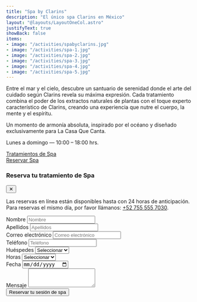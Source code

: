 ```yaml
---
title: "Spa by Clarins"
description: "El único spa Clarins en México"
layout: "@layouts/LayoutOneCol.astro"
justifyText: true
showBack: false
items:
- image: "/activities/spabyclarins.jpg"
- image: "/activities/spa-1.jpg"
- image: "/activities/spa-2.jpg"
- image: "/activities/spa-3.jpg"
- image: "/activities/spa-4.jpg"
- image: "/activities/spa-5.jpg"
---
```

<div class="grid gap-6">
  <p>Entre el mar y el cielo, descubre un santuario de serenidad donde el arte del cuidado según Clarins revela su máxima expresión. Cada tratamiento combina el poder de los extractos naturales de plantas con el toque experto característico de Clarins, creando una experiencia que nutre el cuerpo, la mente y el espíritu.</p>
  <p>Un momento de armonía absoluta, inspirado por el océano y diseñado exclusivamente para La Casa Que Canta.</p>
  <p class="text-xl font-bold">Lunes a domingo — 10:00 – 18:00 hrs.</p>
  <div class="flex flex-wrap mt-8 gap-4 justify-center">
    <div class="relative">
      <a href="/menu_spa.pdf" target="_blank" class="bg-black/90 font-semibold uppercase py-3 px-6 text-white hover:bg-black/60">Tratamientos de Spa</a>
    </div>
    <div class="relative mt-6 md:mt-0">
      <a href="#" id="spaReservationBtn" onclick="document.getElementById('spaReservationPopup').classList.remove('hidden'); return false;" class="bg-black/90 font-semibold uppercase py-3 px-6 text-white hover:bg-black/60">Reservar Spa</a>
    </div>
  </div>
</div>

<!-- Popup de Reservación de Spa (ES) -->
<div id="spaReservationPopup" class="hidden fixed z-50 inset-0 bg-black bg-opacity-50 overflow-y-auto h-full w-full" onclick="if(event.target===this){this.classList.add('hidden');}">
  <div class="relative top-20 mx-auto p-5 border -mt-8 max-w-4xl shadow-lg rounded-md bg-white">
    <div class="mt-3 text-center ">
      <h3 class="text-3xl  md:text-5xl leading-6  font-bold">Reserva tu tratamiento de Spa</h3>
      <button onclick="document.getElementById('spaReservationPopup').classList.add('hidden')" class="absolute right-4 top-4 text-black/70 hover:text-black">✕</button>
      <div class="mt-2 px-7 py-3">
        <p class="text-sm md:text-base max-w-xl mx-auto text-balance mb-4 text-black/90">
          Las reservas en línea están disponibles hasta con 24 horas de anticipación. Para reservas el mismo día, por favor llámanos: <a href="tel:+527555557030">+52 755 555 7030</a>.
        </p>
        <form id="spaReservationForm" class="space-y-4 max-w-3xl mx-auto">
          <div class="grid md:grid-cols-2 gap-4">
            <div>
              <label for="firstName" class="text-base text-left font-medium text-black/90 block">Nombre</label>
              <input type="text" id="firstName" placeholder="Nombre" name="firstName" required class="border border-black/60 p-2 w-full text-gray-500">
            </div>
            <div>
              <label for="lastName" class="text-base text-left font-medium text-black/90 block">Apellidos</label>
              <input type="text" id="lastName" placeholder="Apellidos" name="lastName" required class="border border-black/60 p-2 w-full text-gray-500">
            </div>
          </div>
          <div class="grid md:grid-cols-2 gap-4">
            <div>
              <label for="email" class="text-base text-left font-medium text-black/90 block">Correo electrónico</label>
              <input type="email" id="email" name="email" placeholder="Correo electrónico" required class="border border-black/60 p-2 w-full text-gray-500">
            </div>
            <div>
              <label for="phone" class="text-base text-left font-medium text-black/90 block">Teléfono</label>
              <input type="tel" id="phone" name="phone" placeholder="Teléfono" required class="border border-black/60 p-2 w-full text-gray-500">
            </div>
          </div>
          <div class="grid md:grid-cols-3 gap-4">
            <div>
              <label for="guests" class="text-base text-left font-medium text-black/90 block">Huéspedes</label>
              <select id="guests" name="guests" required class="border border-black/60 p-2 w-full text-gray-500">
                <option value="">Seleccionar</option>
                <option value="1">1</option>
                <option value="2">2</option>
                <option value="3">3</option>
                <option value="4">4</option>
                <option value="5">5</option>
                <option value="6">6</option>
                <option value="7">7</option>
                <option value="8">8</option>
                <option value="9">9</option>
                <option value="10">10</option>
                <option value="10+">10+ más</option>
              </select>
            </div>
            <div>
              <label for="hours" class="text-base text-left font-medium text-black/90 block">Horas</label>
              <select id="hours" name="hours" required class="border border-black/60 p-2 w-full text-gray-500">
                <option value="">Seleccionar</option>
                <option value="10">10 h</option>
                <option value="11">11 h</option>
                <option value="12">12 h</option>
                <option value="13">13 h</option>
                <option value="14">14 h</option>
                <option value="15">15 h</option>
                <option value="16">16 h</option>
                <option value="17">17 h</option>
                <option value="18">18 h</option>
              </select>
            </div>
            <div>
              <label for="date" class="text-base text-left font-medium text-black/90 block">Fecha</label>
              <input type="date" id="date" name="date" required class="border border-black/60 p-2 w-full text-gray-500">
            </div>
          </div>
          <div>
            <label for="message" class="text-base text-left font-medium text-black/90 block">Mensaje</label>
            <textarea id="message" name="message" rows="3" class="border border-black/60 p-2 w-full text-gray-500"></textarea>
          </div>
          <button type="submit" class="bg-black/90 font-semibold uppercase py-3 px-6 text-white hover:bg-black/60">
            Reservar tu sesión de spa
          </button>
        </form>
      </div>
    </div>
  </div>
</div>

<script>
  function initSpaReservation() {
    const popup = document.getElementById("spaReservationPopup");
    const openButton = document.getElementById("spaReservationBtn");
    const form = document.getElementById("spaReservationForm");
    if (openButton) {
      openButton.addEventListener('click', (e) => { e.preventDefault(); popup.classList.remove('hidden'); });
    }
    if (form) {
      form.addEventListener('submit', (e) => { e.preventDefault(); popup.classList.add('hidden'); });
    }
  }
  if (document.readyState === 'loading') { document.addEventListener('DOMContentLoaded', initSpaReservation); } else { initSpaReservation(); }
</script>
